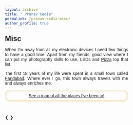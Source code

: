 ```yaml
---
layout: archive
title: " Pranav Kedia"
permalink: /pranav-kedia-misc/
author_profile: true
---
```

<head> 
<meta name="viewport" content="width=device-width, initial-scale=1">
<style>
* {box-sizing: border-box}
body {font-family: Verdana, sans-serif; margin:0}
.mySlides {display: none}
img {vertical-align: middle;}

/* Slideshow container */
.slideshow-container {
  max-width: 1000px;
  position: relative;
  margin: auto;
}

/* Next & previous buttons */
.prev, .next {
  cursor: pointer;
  position: absolute;
  top: 50%;
  width: auto;
  padding: 16px;
  margin-top: -22px;
  color: white;
  font-weight: bold;
  font-size: 18px;
  transition: 0.6s ease;
  border-radius: 0 3px 3px 0;
}

/* Position the "next button" to the right */
.next {
  right: 0;
  border-radius: 3px 0 0 3px;
}

/* On hover, add a black background color with a little bit see-through */
.prev:hover, .next:hover {
  background-color: rgba(0,0,0,0.8);
}

/* Caption text */
.text {
  color: #f2f2f2;
  font-size: 15px;
  padding: 8px 12px;
  position: absolute;
  bottom: 8px;
  width: 100%;
  text-align: center;
}

/* Number text (1/3 etc) */
.numbertext {
  color: #f2f2f2;
  font-size: 12px;
  padding: 8px 12px;
  position: absolute;
  top: 0;
}

/* The dots/bullets/indicators */
.dot {
  cursor: pointer;
  height: 15px;
  width: 15px;
  margin: 0 2px;
  background-color: #bbb;
  border-radius: 50%;
  display: inline-block;
  transition: background-color 0.6s ease;
}

.active, .dot:hover {
  background-color: #717171;
}

/* Fading animation */
.fade {
  -webkit-animation-name: fade;
  -webkit-animation-duration: 1.5s;
  animation-name: fade;
  animation-duration: 1.5s;
}

@-webkit-keyframes fade {
  from {opacity: .4} 
  to {opacity: 1}
}

@keyframes fade {
  from {opacity: .4} 
  to {opacity: 1}
}

/* On smaller screens, decrease text size */
@media only screen and (max-width: 300px) {
  .prev, .next,.text {font-size: 11px}
}
</style>

</head> 

<body>

<p><font size="5"><strong>Misc</strong></font></p>


<p align="justify"> When I'm away from all my electronic devices I need few things to have a good time. Apart from my friends, good view where I can put my photography skills to use, LEDs and <a href="https://en.wikipedia.org/wiki/pizza">Pizza</a> top that list. </p>

<p align="justify"> The first 18 years of my life were spent in a small town called <a href="https://en.wikipedia.org/wiki/Faridabad">Faridabad</a>. Where ever I go, this town always travels with me and always enriches me. </p>

<p style="text-decoration:underline;padding:1.5%; border:5px double #F1E5BE; border-radius: 15px; " align="center"> <a href="/talkmap.html">See a map of all the places I've been to!</a>   </p>
  
<br/>

<div class="slideshow-container">
<div class="mySlides fade">
  <div class="numbertext">1</div>
  <img src="http://praked.github.io/files/Abu_Dhabi.jpg" style="width:100%">
  <div class="text">Abu Dhabi, UAE</div>
</div>
<div class="mySlides fade">
  <div class="numbertext">2</div>
  <img src="http://praked.github.io/files/sphinx.jpg" style="width:100%">
  <div class="text">Pyramids of Giza, Egypt</div>
</div>
<div class="mySlides fade">
  <div class="numbertext">3</div>
  <img src="http://praked.github.io/files/Zagazig.jpg" style="width:100%">
  <div class="text">Zagazig, Egypt</div>
</div>

<div class="mySlides fade">
  <div class="numbertext">4</div>
  <img src="http://praked.github.io/files/Auroville.jpg" style="width:100%">
  <div class="text">Auroville, India</div>
</div>


<div class="mySlides fade">
  <div class="numbertext">5</div>
  <img src="http://praked.github.io/files/Rock_beach_aerial_view.jpg" style="width:100%">
  <div class="text">Pondicherry, India</div>
</div>

<div class="mySlides fade">
  <div class="numbertext">6</div>
  <img src="http://praked.github.io/files/mumbai.jpg" style="width:100%">
  <div class="text">Mumbai, India</div>
</div>
<div class="mySlides fade">
  <div class="numbertext">7</div>
  <img src="http://praked.github.io/files/gwalior.jpg" style="width:100%">
  <div class="text">Gwalior, India</div>
</div>
<div class="mySlides fade">
  <div class="numbertext">8</div>
  <img src="http://praked.github.io/files/mangalore.jpg" style="width:100%">
  <div class="text">Mangalore, India</div>
</div>
<div class="mySlides fade">
  <div class="numbertext">9</div>
  <img src="http://praked.github.io/files/delhi.jpg" style="width:100%">
  <div class="text">Delhi, India</div>
</div>


<a class="prev" onclick="plusSlides(-1)">&#10094;</a>
<a class="next" onclick="plusSlides(1)">&#10095;</a>

</div>
<br>

<div style="text-align:center">
  <span class="dot" onclick="currentSlide(1)"></span> 
  <span class="dot" onclick="currentSlide(2)"></span> 
  <span class="dot" onclick="currentSlide(3)"></span> 
  <span class="dot" onclick="currentSlide(4)"></span> 
  <span class="dot" onclick="currentSlide(5)"></span> 
   <span class="dot" onclick="currentSlide(6)"></span> 
  <span class="dot" onclick="currentSlide(7)"></span> 
  <span class="dot" onclick="currentSlide(8)"></span> 


</div>

<script>
var slideIndex = 1;
showSlides(slideIndex);

function plusSlides(n) {
  showSlides(slideIndex += n);
}

function currentSlide(n) {
  showSlides(slideIndex = n);
}

function showSlides(n) {
  var i;
  var slides = document.getElementsByClassName("mySlides");
  var dots = document.getElementsByClassName("dot");
  if (n > slides.length) {slideIndex = 1}    
  if (n < 1) {slideIndex = slides.length}
  for (i = 0; i < slides.length; i++) {
      slides[i].style.display = "none";  
  }
  for (i = 0; i < dots.length; i++) {
      dots[i].className = dots[i].className.replace(" active", "");
  }
  slides[slideIndex-1].style.display = "block";  
  dots[slideIndex-1].className += " active";
}
</script>

</body> 
